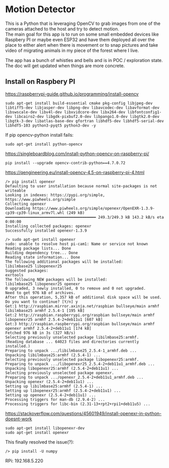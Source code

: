 # Motion Detector

This is a Python that is leveraging OpenCV to grab images from one of the cameras attached to the host and try to detect motion.<br>
The main goal for this app is to run on some small embedded devices like Raspbery PI or maybe even ESP32 and have them deployed all over the place to either alert when there is movement or to snap pictures and take video of migrating animals in my piece of the forest where I live.<br>

The app has a bunch of whistles and bells and is in POC / exploration state.  The doc will get updated when things are more concrete.<br>


## Install on Raspbery PI
https://raspberrypi-guide.github.io/programming/install-opencv

```
sudo apt-get install build-essential cmake pkg-config libjpeg-dev libtiff5-dev libjasper-dev libpng-dev libavcodec-dev libavformat-dev libswscale-dev libv4l-dev libxvidcore-dev libx264-dev libfontconfig1-dev libcairo2-dev libgdk-pixbuf2.0-dev libpango1.0-dev libgtk2.0-dev libgtk-3-dev libatlas-base-dev gfortran libhdf5-dev libhdf5-serial-dev libhdf5-103 python3-pyqt5 python3-dev -y
```

If pip opencv-python install fails:
```
sudo apt-get install python-opencv
```

https://singleboardblog.com/install-python-opencv-on-raspberry-pi/
```
pip install --upgrade opencv-contrib-python==4.7.0.72
```

https://qengineering.eu/install-opencv-4.5-on-raspberry-pi-4.html

```
/> pip install openexr
Defaulting to user installation because normal site-packages is not writeable
Looking in indexes: https://pypi.org/simple, https://www.piwheels.org/simple
Collecting openexr
Downloading https://www.piwheels.org/simple/openexr/OpenEXR-1.3.9-cp39-cp39-linux_armv7l.whl (249 kB)
━━━━━━━━━━━━━━━━━━━━━━━━━━━━━━━━━━━━━━━━ 249.3/249.3 kB 143.2 kB/s eta 0:00:00
Installing collected packages: openexr
Successfully installed openexr-1.3.9
```

```
/> sudo apt-get install openexr
sudo: unable to resolve host pi-cam1: Name or service not known
Reading package lists... Done
Building dependency tree... Done
Reading state information... Done
The following additional packages will be installed:
libilmbase25 libopenexr25
Suggested packages:
exrtools
The following NEW packages will be installed:
libilmbase25 libopenexr25 openexr
0 upgraded, 3 newly installed, 0 to remove and 0 not upgraded.
Need to get 976 kB of archives.
After this operation, 5,357 kB of additional disk space will be used.
Do you want to continue? [Y/n] y
Get:1 http://raspbian.mirror.axinja.net/raspbian bullseye/main armhf libilmbase25 armhf 2.5.4-1 [195 kB]
Get:2 http://raspbian.raspberrypi.org/raspbian bullseye/main armhf libopenexr25 armhf 2.5.4-2+deb11u1 [607 kB]
Get:3 http://raspbian.raspberrypi.org/raspbian bullseye/main armhf openexr armhf 2.5.4-2+deb11u1 [174 kB]
Fetched 976 kB in 3s (327 kB/s)
Selecting previously unselected package libilmbase25:armhf.
(Reading database ... 64023 files and directories currently installed.)
Preparing to unpack .../libilmbase25_2.5.4-1_armhf.deb ...
Unpacking libilmbase25:armhf (2.5.4-1) ...
Selecting previously unselected package libopenexr25:armhf.
Preparing to unpack .../libopenexr25_2.5.4-2+deb11u1_armhf.deb ...
Unpacking libopenexr25:armhf (2.5.4-2+deb11u1) ...
Selecting previously unselected package openexr.
Preparing to unpack .../openexr_2.5.4-2+deb11u1_armhf.deb ...
Unpacking openexr (2.5.4-2+deb11u1) ...
Setting up libilmbase25:armhf (2.5.4-1) ...
Setting up libopenexr25:armhf (2.5.4-2+deb11u1) ...
Setting up openexr (2.5.4-2+deb11u1) ...
Processing triggers for man-db (2.9.4-2) ...
Processing triggers for libc-bin (2.31-13+rpt2+rpi1+deb11u5) ...
```

https://stackoverflow.com/questions/45601949/install-openexr-in-python-doesnt-work
```
sudo apt-get install libopenexr-dev
sudo apt-get install openexr
```
This finally resolved the issue(?):
```
/> pip install -U numpy
```

RPi: 192.168.5.220
